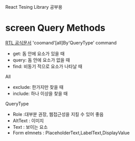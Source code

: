 React Tesing Library 공부용

# screen Query Methods

[RTL 공식문서](https://testing-library.com/docs/queries/about/)
'coomand'[all]By'QueryType'
command

- get: 돔 안에 요소가 있을 때
- query: 돔 안에 요소가 없을 때
- find: 비동기 적으로 요소가 나타날 때

All

- exclude: 한가지만 찾을 때
- include: 하나 이상을 찾을 때

QueryType

- Role :대부분 권장, 웹접근성을 지킬 수 있어 좋음
- AltText : 이미지
- Text : 보이는 요소
- Form elmnets : PlaceholderText,LabelText,DisplayValue
